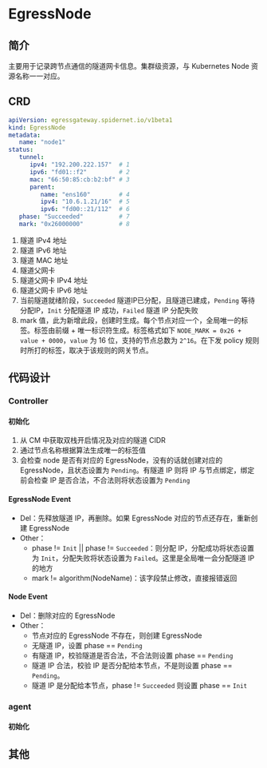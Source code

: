 # EgressNode

## 简介

主要用于记录跨节点通信的隧道网卡信息。集群级资源，与 Kubernetes Node 资源名称一一对应。

## CRD

```yaml
apiVersion: egressgateway.spidernet.io/v1beta1
kind: EgressNode
metadata:
   name: "node1"
status:
   tunnel:
      ipv4: "192.200.222.157"  # 1
      ipv6: "fd01::f2"         # 2        
      mac: "66:50:85:cb:b2:bf" # 3
      parent:
         name: "ens160"        # 4
         ipv4: "10.6.1.21/16"  # 5
         ipv6: "fd00::21/112"  # 6
   phase: "Succeeded"          # 7
   mark: "0x26000000"          # 8
```

1. 隧道 IPv4 地址
2. 隧道 IPv6 地址
3. 隧道 MAC 地址
4. 隧道父网卡
5. 隧道父网卡 IPv4 地址
6. 隧道父网卡 IPv6 地址
7. 当前隧道就绪阶段，`Succeeded` 隧道IP已分配，且隧道已建成，`Pending` 等待分配IP，`Init` 分配隧道 IP 成功，`Failed` 隧道 IP 分配失败
8. mark 值，此为新增此段，创建时生成。每个节点对应一个，全局唯一的标签。标签由前缀 + 唯一标识符生成。标签格式如下 `NODE_MARK = 0x26 + value + 0000`，`value` 为 16 位，支持的节点总数为 `2^16`。在下发 policy 规则时所打的标签，取决于该规则的网关节点。

## 代码设计

### Controller

#### 初始化

1. 从 CM 中获取双栈开启情况及对应的隧道 CIDR
2. 通过节点名称根据算法生成唯一的标签值
3. 会检查 node 是否有对应的 EgressNode，没有的话就创建对应的EgressNode，且状态设置为 `Pending`。有隧道 IP 则将 IP 与节点绑定，绑定前会检查 IP 是否合法，不合法则将状态设置为 `Pending`

#### EgressNode Event

- Del：先释放隧道 IP，再删除。如果 EgressNode 对应的节点还存在，重新创建 EgressNode
- Other：
  - phase != `Init` || phase != `Succeeded`：则分配 IP，分配成功将状态设置为 `Init`，分配失败将状态设置为 `Failed`。这里是全局唯一会分配隧道 IP 的地方
  - mark != algorithm(NodeName)：该字段禁止修改，直接报错返回
  
#### Node Event
- Del：删除对应的 EgressNode
- Other：
  - 节点对应的 EgressNode 不存在，则创建 EgressNode
  - 无隧道 IP，设置 phase == `Pending`
  - 有隧道 IP，校验隧道是否合法，不合法则设置 phase == `Pending`
  - 隧道 IP 合法，校验 IP 是否分配给本节点，不是则设置 phase == `Pending`。
  - 隧道 IP 是分配给本节点，phase != `Succeeded` 则设置 phase == `Init`

### agent
#### 初始化


## 其他
